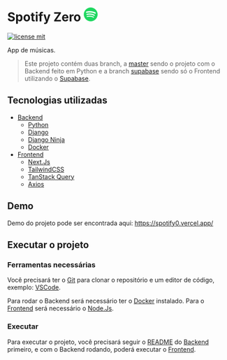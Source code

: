 # Spotify Zero ![Logo](./.github/media/logo.png)

[![license mit](https://img.shields.io/badge/licence-MIT-blue)](LICENSE)

App de músicas.

> Este projeto contém duas branch, a [master](https://github.com/ShadowsS01/spotify-zero/tree/master) sendo o projeto com o Backend feito em Python e a branch [supabase](https://github.com/ShadowsS01/spotify-zero/tree/supabase) sendo só o Frontend utilizando o [Supabase](https://supabase.com/).

## Tecnologias utilizadas

- [Backend](/backend/)
  - [Python](https://www.python.org/)
  - [Django](https://www.djangoproject.com/)
  - [Django Ninja](https://django-ninja.rest-framework.com/)
  - [Docker](https://www.docker.com/)
- [Frontend](/frontend/)
  - [Next.Js](https://nextjs.org/)
  - [TailwindCSS](https://tailwindcss.com/)
  - [TanStack Query](https://tanstack.com/query/latest/)
  - [Axios](https://axios-http.com/)

## Demo

Demo do projeto pode ser encontrada aqui: <https://spotify0.vercel.app/>

## Executar o projeto

### Ferramentas necessárias

Você precisará ter o [Git](https://git-scm.com) para clonar o repositório e um editor de código, exemplo: [VSCode](https://code.visualstudio.com).

Para rodar o Backend será necessário ter o [Docker](https://www.docker.com/) instalado. Para o [Frontend](/frontend/) será necessário o [Node.Js](https://nodejs.org/).

### Executar

Para executar o projeto, você precisará seguir o [README](/backend/README.md) do [Backend](/backend/) primeiro, e com o Backend rodando, poderá executar o [Frontend](/frontend/).
